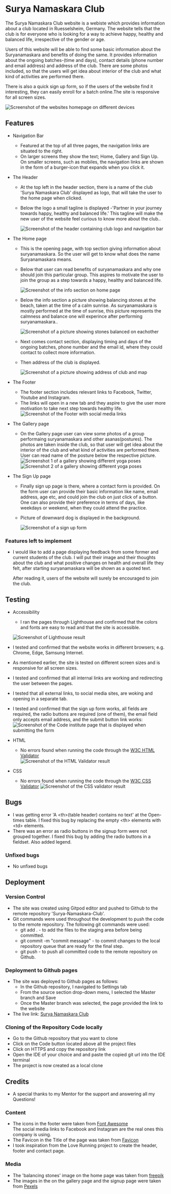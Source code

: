 # Surya Namaskara Club
The Surya Namaskara Club website is a webiste which provides information about a club located in Ruesselsheim, Germany. The website tells that the club is for everyone who is looking for a way to achieve happy, healthy and balanced life, irrespective of the gender or age.

Users of this website will be able to find some basic information about the Suryanamaskara and benefits of doing the same. It provides information about the ongoing batches-(time and days), contact details (phone number and email address) and address of the club.
There are some photos included, so that the users will get idea about interior of the club and what kind of activities are performed there.  

There is also a quick sign up form, so if the users of the website find it interesting, they can easily enroll for a batch online.The site is responsive for all screen sizes.

![Screenshot of the websites homepage on different devices](assets/images/responsive-website.png) 

## Features
* Navigation Bar
    -  Featured at the top of all three pages, the navigation links are situated to the right. 
    -  On larger screens they show the text; Home, Gallery and Sign Up. On smaller screens, such as mobiles, the navigation links are shown in the form of a burger-icon that expands when you click it.


* The Header
    -  At the top left in the header section, there is a name of the club 'Surya Namaskara Club' displayed as logo, that will take the user to the home page when clicked.   
    -   Below the logo a small tagline is displayed -'Partner in your journey towards happy, healthy and balanced life.' This tagline will make the new user of the website feel curious to know more about the club..

        ![Screenshot of the header containing club logo and navigation bar](/assets/images/header-image.png)

* The Home page

    - This is the opening page, with top section giving information about suryanamaskara. So the user will get to know what does the name Suryanamaskara means. 
    - Below that user can read benefits of suryanamaskara and why one should join this particular group. This aspires to motivate the user to join the group as a step towards a happy, healthy and balanced life.    

        ![Screenshot of the info section on home page](/assets/images/home-page-info-section.png)

    - Below the info section a picture showing balancing stones at the beach, taken at the time of a calm sunrise. As suryanamaskara is mostly performed at the time of sunrise, this picture represents the calmness and balance one will experince after performing suryanamaskara..

        ![Screenshot of a picture showing stones balanced on eachother](/assets/images/stones-balance-beach-sunrise-meditation.avif)

    - Next comes contact section, displaying timing and days of the ongoing batches, phone number and the email id, where they could contact to collect more information.

    - Then address of the club is displayed.

        ![Screenshot of a picture showing address of club and map](/assets/images/contact-details.png)

* The Footer
    -   The footer section includes relevant links to Facebook, Twitter, Youtube  and Instagram.
    -   The links will open in a new tab and they aspire to give the user more motivation to take next step towards healthy life.
![Screenshot of the Footer with social media links](/assets/images/footer.png)

* The Gallery page
    -   On the Gallery page user can view some photos of a group performaing suryanamaskara and other asanas(postures). The photos are taken inside the club, so that user will get idea about the interior of the club and what kind of activities are performed there. User can read name of the posture below the respective picture.      
        ![Screenshot 1 of a gallery showing different yoga poses](/assets/images/yoga-poses1.png)
        ![Screenshot 2 of a gallery showing different yoga poses](/assets/images/yoga-poses2.png)

* The Sign Up page
    -   Finally sign up page is there, where a contact form is provided. On the form user can provide their basic information like name, email address, age etc, and could join the club on just click of a button. One can also provide their preference in terms of days, like weekdays or weekend, when they could attend the practice.
    -  Picture of downward dog is displayed in the background.

        ![Screenshot of a sign up form](/assets/images/signup-page.png)

### Features left to implement    
- I would like to add a page displaying feedback from some former and current students of the club. 
    I will put their image and their thoughts about the club and what positive changes on health and overall life they felt, after starting suryanamaskara will be shown as a quoted text.

    After reading it, users of the website will surely be encouraged to join the club.

## Testing
-   Accessibility
    -   I ran the pages through Lighthouse and confirmed that the colors and fonts are easy to read and that the site is accessible.
    
     ![Screenshot of Lighthouse result](/assets/images/lighthouse_score.jpeg)
 
-   I tested and confirmed that the website works in different browsers; e.g. Chrome, Edge, Samsung Internet.
-   As mentioned earlier, the site is tested on different screen sizes and is responsive for all screen sizes.
-   I tested and confirmed that all internal links are working and redirecting the user between the pages.
-   I tested that all external links, to social media sites, are woking and opening in a separate tab.
-   I tested and confirmed that the sign up form works, all fields are required, the radio buttons are required (one of them), the email field only accepts email address, and the submit button link works:
![Screenshot of the Code institute page that is displayed when submitting the form](/assets/images/code_institute_form.png)
    
-   HTML
    -   No errors found when running the code through the [W3C HTML Validator](https://validator.w3.org/)    
![Screenshot of the HTML Validator result](/assets/images/html_validator.png)

-   CSS
    -   No errors found when running the code through the [W3C CSS Validator](https://jigsaw.w3.org/css-validator/) 
![Screenshot of the CSS validator result](/assets/images/css_validator.png)    

## Bugs
-   I was getting error 'A \<th\>(table header) contains no text' at the Open-times table. I fixed this bug by replacing the empty \<th\> elements with \<td\> elements.
-   There was an error as radio buttons in the signup form were not grouped together. I fixed this bug by adding the radio buttons in a fieldset. Also added legend.
### Unfixed bugs
-   No unfixed bugs

## Deployment

### Version Control
-   The site was created using Gitpod editor and pushed to Github to the remote repository 'Surya-Namaskara-Club'.
-   Git commands were used throughout the development to push the code to the remote repository. The following git commands were used:
    -   git add . - to add the files to the staging area before being committed.
    -   git commit -m "commit message" - to commit changes to the local repository queue that are ready for the final step.
    -   git push - to push all committed code to the remote repository on Github.

### Deployment to Github pages
-   The site was deployed to Github pages as follows:
    -   In the Github repository, I navigated to Settings tab
    -   From the source section drop-down menu, I selected the Master branch and Save
    -   Once the Master branch was selected, the page provided the link to the website
-   The live link: [Surya Namaskara Club](
https://amrutakulkarni01.github.io/Surya-Namaskara-Club/)

### Cloning of the Repository Code locally
-   Go to the Github repository that you want to clone
-   Click on the Code button located above all the project files
-   Click on HTTPS and copy the repository link
-   Open the IDE of your choice and and paste the copied git url into the IDE terminal
-   The project is now created as a local clone

## Credits
-   A special thanks to my Mentor for the support and answering all my Questions!
### Content
-   The icons in the footer were taken from [Font Awesome](https://fontawesome.com/)   
The social media links to Facebook and Instagram are the real ones this company is using.
-   The Favicon in the Title of the page was taken from [Favicon](https://iconscout.com/icons/yoga)    
-   I took inspiration from the Love Running project to create the header, footer and contact page.
### Media
-   The 'balancing stones' image on the home page was taken from [freepik](https://www.freepik.com/)
-   The images in the on the gallery page and the signup page were taken from [Pexels](https://www.pexels.com/)
